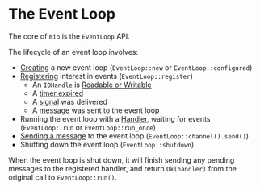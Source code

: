 # The Event Loop

The core of `mio` is the `EventLoop` API.

The lifecycle of an event loop involves:

* [Creating](creating.md) a new event loop (`EventLoop::new` or `EventLoop::configured`)
* [Registering](registering.md) interest in events (`EventLoop::register`)
  * An `IOHandle` is [Readable or Writable](readable_and_writable_notifications.md)
  * A [timer expired](timers.md)
  * A [signal](signals.md) was delivered
  * A [message](sending_messages.md) was sent to the event loop
* Running the event loop with a [Handler](handlers.md), waiting for events (`EventLoop::run` or `EventLoop::run_once`)
* [Sending a message](sending_messages.md) to the event loop (`EventLoop::channel().send()`)
* Shutting down the event loop (`EventLoop::shutdown`)

When the event loop is shut down, it will finish sending any pending messages to the registered handler, and return `Ok(handler)` from the original call to `EventLoop::run()`.

